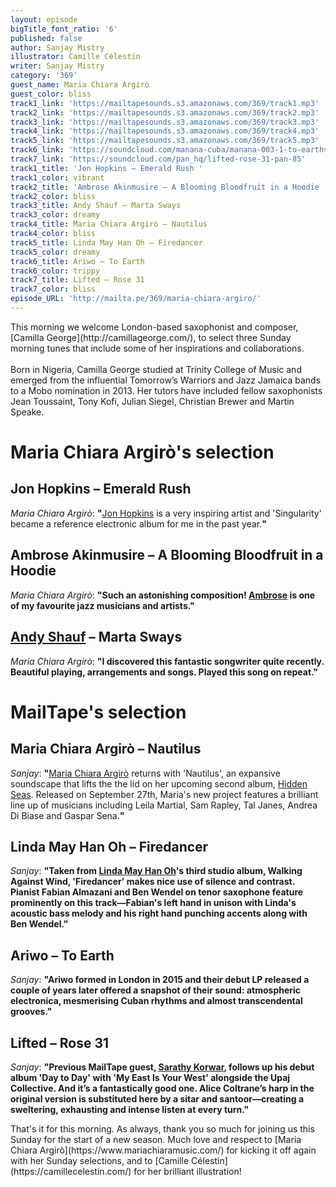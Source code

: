 ```yaml
---
layout: episode
bigTitle_font_ratio: '6'
published: false
author: Sanjay Mistry
illustrator: Camille Célestin
writer: Sanjay Mistry
category: '369'
guest_name: Maria Chiara Argirò
guest_color: bliss
track1_link: 'https://mailtapesounds.s3.amazonaws.com/369/track1.mp3'
track2_link: 'https://mailtapesounds.s3.amazonaws.com/369/track2.mp3'
track3_link: 'https://mailtapesounds.s3.amazonaws.com/369/track3.mp3'
track4_link: 'https://mailtapesounds.s3.amazonaws.com/369/track4.mp3'
track5_link: 'https://mailtapesounds.s3.amazonaws.com/369/track5.mp3'
track6_link: 'https://soundcloud.com/manana-cuba/manana-003-1-to-earthv4-carvery-mastered'
track7_link: 'https://soundcloud.com/pan_hq/lifted-rose-31-pan-85'
track1_title: 'Jon Hopkins – Emerald Rush '
track1_color: vibrant
track2_title: 'Ambrose Akinmusire – A Blooming Bloodfruit in a Hoodie  '
track2_color: bliss
track3_title: Andy Shauf – Marta Sways
track3_color: dreamy
track4_title: Maria Chiara Argirò – Nautilus
track4_color: bliss
track5_title: Linda May Han Oh – Firedancer
track5_color: dreamy
track6_title: Ariwo – To Earth
track6_color: trippy
track7_title: Lifted – Rose 31
track7_color: bliss
episode_URL: 'http://mailta.pe/369/maria-chiara-argiro/'
---
```

<p id="introduction"> This morning we welcome London-based saxophonist and composer, [Camilla George](http://camillageorge.com/), to select three Sunday morning tunes that include some of her inspirations and collaborations.
<br><br>
Born in Nigeria, Camilla George studied at Trinity College of Music and emerged from the influential Tomorrow’s Warriors and Jazz Jamaica bands to a Mobo nomination in 2013. Her tutors have included fellow saxophonists Jean Toussaint, Tony Kofi, Julian Siegel, Christian Brewer and Martin Speake.
</p>

# Maria Chiara Argirò's selection

## Jon Hopkins – Emerald Rush
_Maria Chiara Argirò_: **"**[Jon Hopkins](http://jonhopkins.co.uk/) is a very inspiring artist and 'Singularity' became a reference electronic album for me in the past year.**"**

## Ambrose Akinmusire – A Blooming Bloodfruit in a Hoodie
_Maria Chiara Argirò_: **"**Such an astonishing composition! [Ambrose](https://www.ambroseakinmusire.com/) is one of my favourite jazz musicians and artists.**"**

## [Andy Shauf](http://www.andyshauf.com/) – Marta Sways
_Maria Chiara Argirò_: **"**I discovered this fantastic songwriter quite recently. Beautiful playing, arrangements and songs. Played this song on repeat.**"**


# MailTape's selection

## Maria Chiara Argirò – Nautilus
_Sanjay_: **"**[Maria Chiara Argirò](https://www.mariachiaramusic.com/) returns with 'Nautilus', an expansive soundscape that lifts the the lid on her upcoming second album, [Hidden Seas](https://mariachiaramusic.bandcamp.com/album/hidden-seas). Released on September 27th, Maria's new project features a brilliant line up of musicians including Leila Martial, Sam Rapley, Tal Janes, Andrea Di Biase and Gaspar Sena.**"**

## Linda May Han Oh – Firedancer
  _Sanjay_: **"**Taken from [Linda May Han Oh](https://lindamayhanoh.com/)'s third studio album, Walking Against Wind, 'Firedancer' makes nice use of silence and contrast. Pianist Fabian Almazani and Ben Wendel on tenor saxophone feature prominently on this track—Fabian's left hand in unison with Linda's acoustic bass melody and his right hand punching accents along with Ben Wendel.**"**

## Ariwo – To Earth
_Sanjay_: **"**Ariwo formed in London in 2015 and their debut LP released a couple of years later offered a snapshot of their sound: atmospheric electronica, mesmerising Cuban rhythms and almost transcendental grooves.**"**

## Lifted – Rose 31
_Sanjay_: **"**Previous MailTape guest, [Sarathy Korwar](https://www.mailta.pe/249/sarathy-korwar/), follows up his debut album 'Day to Day' with 'My East Is Your West' alongside the Upaj Collective. And it’s a fantastically good one. Alice Coltrane’s harp in the original version is substituted here by a sitar and santoor—creating a sweltering, exhausting and intense listen at every turn.**"**


<p id="outroduction"> That's it for this morning. As always, thank you so much for joining us this Sunday for the start of a new season. Much love and respect to [Maria Chiara Argirò](https://www.mariachiaramusic.com/) for kicking it off again with her Sunday selections, and to [Camille Célestin](https://camillecelestin.com/) for her brilliant illustration!</p>
